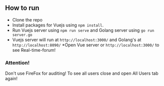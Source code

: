 ## How to run

- Clone the repo
- Install packages for Vuejs using `npm install`.
- Run Vuejs server using `npm run serve` and Golang server using `go run server.go`
- Vuejs server will run at `http://localhost:3000/` and Golang's at `http://localhost:8090/`
  \*Open Vue server or `http://localhost:3000/` to see Real-time-forum!

### Attention!

Don't use FireFox for auditing!
To see all users close and open All Users tab again!
